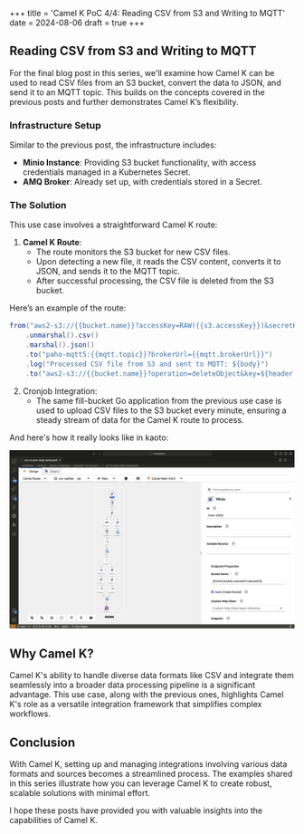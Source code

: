 +++
title = 'Camel K PoC 4/4: Reading CSV from S3 and Writing to MQTT'
date = 2024-08-06
draft = true
+++

## Reading CSV from S3 and Writing to MQTT

For the final blog post in this series, we'll examine how Camel K can be used to read CSV files from an S3 bucket, convert the data to JSON, and send it to an MQTT topic. This builds on the concepts covered in the previous posts and further demonstrates Camel K’s flexibility.

### Infrastructure Setup

Similar to the previous post, the infrastructure includes:

- **Minio Instance**: Providing S3 bucket functionality, with access credentials managed in a Kubernetes Secret.
- **AMQ Broker**: Already set up, with credentials stored in a Secret.

### The Solution

This use case involves a straightforward Camel K route:

1. **Camel K Route**:
   - The route monitors the S3 bucket for new CSV files.
   - Upon detecting a new file, it reads the CSV content, converts it to JSON, and sends it to the MQTT topic.
   - After successful processing, the CSV file is deleted from the S3 bucket.

Here’s an example of the route:

```java
from("aws2-s3://{{bucket.name}}?accessKey=RAW({{s3.accessKey}})&secretKey=RAW({{s3.secretKey}})&region={{s3.region}}")
    .unmarshal().csv()
    .marshal().json()
    .to("paho-mqtt5:{{mqtt.topic}}?brokerUrl={{mqtt.brokerUrl}}")
    .log("Processed CSV file from S3 and sent to MQTT: ${body}")
    .to("aws2-s3://{{bucket.name}}?operation=deleteObject&key=${header.CamelAwsS3Key}");
```
2. Cronjob Integration:
    - The same fill-bucket Go application from the previous use case is used to upload CSV files to the S3 bucket every minute, ensuring a steady stream of data for the Camel K route to process.


And here's how it really looks like in kaoto:

![](../../data/2024-08-06-Camel-k-4-1.png)

## Why Camel K?
Camel K's ability to handle diverse data formats like CSV and integrate them seamlessly into a broader data processing pipeline is a significant advantage. This use case, along with the previous ones, highlights Camel K's role as a versatile integration framework that simplifies complex workflows.

## Conclusion
With Camel K, setting up and managing integrations involving various data formats and sources becomes a streamlined process. The examples shared in this series illustrate how you can leverage Camel K to create robust, scalable solutions with minimal effort.

I hope these posts have provided you with valuable insights into the capabilities of Camel K.